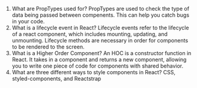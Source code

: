 1. What are PropTypes used for?
    PropTypes are used to check the type of data being passed between compenents. This can help you catch bugs in your code.
2. What is a lifecycle event in React?
    Lifecycle events refer to the lifecycle of a react component, which includes mounting, updating, and unmounting. Lifecycle methods are necessary in order for components to be rendered to the screen.
3. What is a Higher Order Component?
    An HOC is a constructor function in React. It takes in a component and returns a new component, allowing you to write one piece of code for components with shared behavior.
4. What are three different ways to style components in React?
    CSS, styled-components, and Reactstrap
